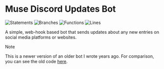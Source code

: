 # Muse Discord Updates Bot

![Statements](https://img.shields.io/badge/statements-66.81%25-red.svg?style=flat)
![Branches](https://img.shields.io/badge/branches-82.7%25-yellow.svg?style=flat)
![Functions](https://img.shields.io/badge/functions-85.71%25-yellow.svg?style=flat)
![Lines](https://img.shields.io/badge/lines-66.81%25-red.svg?style=flat)

A simple, web-hook based bot that sends updates about any new entries on social media platforms or websites.

> [!NOTE]  
> This is a newer version of an older bot I wrote years ago. For comparison, you can see the old code [here](https://github.com/ncla/muse-data-bank).
